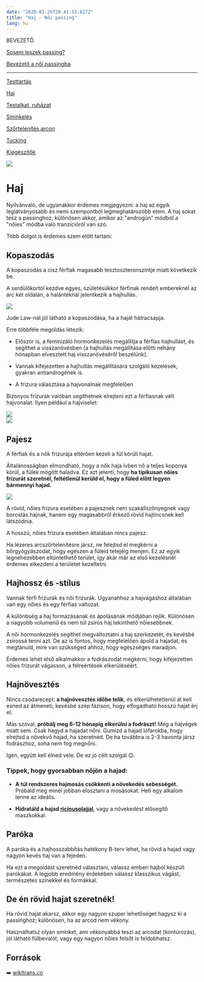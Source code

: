 ```yaml
---
date: "2020-01-26T20:41:55.827Z"
title: "Haj - Női passing"
lang: hu
---
```


<div class="floating-columns">

<div class="floating-bar">

BEVEZETŐ

[Sosem leszek passing?](/#/entry?id=sosem-leszek-passing)

[Bevezető a női passingba](/#/entry?id=feminizalas-passing)

<hr />

[Testtartás](/#/entry?id=feminizalas-testtartas)

[Haj](/#/entry?id=feminizalas-haj)

[Testalkat, ruházat](/#/entry?id=feminizalas-testalkat)

[Sminkelés](/#/entry?id=feminizalas-sminkeles)

[Szőrtelenítés arcon](/#/entry?id=feminizalas-arc-szortelenites)

[Tucking](/#/entry?id=feminizalas-tucking)

[Kiegészítők](/#/entry?id=feminizalas-kiegeszitok)

</div>

<div class="wiki-content">

<div class="header-image"><img src="assets/images/undraw_feeling_of_joy.svg" /></div>

# Haj

Nyilvánvaló, de ugyanakkor érdemes megjegyezni: a haj az egyik leglátványosabb és nemi szempontból legmeghatározóbb elem. A haj sokat tesz a passinghoz, különösen akkor, amikor az "androgün" módból a "nőies" módba való tranzícióról van szó.

Több dolgot is érdemes szem előtt tartani:

## Kopaszodás

A kopaszodás a cisz férfiak magasabb tesztoszteronszintje miatt következik be.

A serdülőkortól kezdve egyes, születésükkor férfinak rendelt embereknél az arc két oldalán, a halántéknál jelentkezik a hajhullás.

<div class="content-image"><img src="assets/images/jude-law.jpg" /></div>

Jude Law-nál jól látható a kopaszodása, ha a haját hátracsapja.

Erre többféle megoldás létezik:

* Először is, a feminizáló hormonkezelés megállítja a férfias hajhullást, és segíthet a visszanövésben (a hajhullás megállítása előtti néhány hónapban elvesztett haj visszanövéséről beszélünk).

* Vannak kifejezetten a hajhullás megállítására szolgáló kezelések, gyakran antiandrogének is.

* A frizura választása a hajvonalnak megfelelően

Bizonyos frizurák valóban segíthetnek elrejteni ezt a férfiasnak vélt hajvonalat. Ilyen például a hajviselet:

<div class="content-image"><img src="assets/images/feminine-hairline-1.png" /></div>

<div class="content-image"><img src="assets/images/feminine-hairline-2.png" /></div>

## Pajesz

A férfiak és a nők frizurája eltérően kezeli a fül körüli hajat.

Általánosságban elmondható, hogy a nők haja ívben nő a teljes koponya körül, a fülek mögött haladva. Ez azt jelenti, hogy **ha tipikusan nőies frizurát szeretnél, feltétlenül kerüld el, hogy a füled előtt legyen bármennyi hajad.**

<div class="content-image"><img src="assets/images/feminine-hairline-3.png" /></div>

A rövid, nőies frizura esetében a pajesznek nem szakállszőnyegnek vagy borostás hajnak, hanem egy magasabbról érkező rövid hajtincsnek kell látszódnia.

A hosszú, nőies frizura esetében általában nincs pajesz. 

Ha lézeres arcszőrtelenítésre jársz, ne felejtsd el megkérni a bőrgyógyászodat, hogy egészen a füleid tetejéig menjen. Ez az egyik legnehezebben eltüntethető terület, így akár már az első kezelésnél érdemes elkezdeni a területet kezeltetni.

## Hajhossz és -stílus

Vannak férfi frizurák és női frizurák. Ugyanahhoz a hajvágáshoz általában van egy nőies és egy férfias változat.

A különbség a haj formázásának és ápolásának módjában rejlik. Különösen a nagyobb volumenű és nem túl zsíros haj tekinthető nőiesebbnek.

A női hormonkezelés segíthet megváltoztatni a haj szerkezetét, és kevésbé zsírossá tenni azt. De az is fontos, hogy megfelelően ápold a hajadat, és megtanuld, mire van szükséged ahhoz, hogy egészséges maradjon.

Érdemes lehet első alkalmakkor a fodrászodat megkérni, hogy kifejezetten nőies frizurát vágasson, a félreértések elkerüléséért.

## Hajnövesztés

Nincs csodarecept: **a hajnövesztés időbe telik**, és elkerülhetetlenül át kell esned az átmeneti, kevésbé szép fázison, hogy elfogadható hosszú hajat érj el.

Más szóval, **próbálj meg 6-12 hónapig elkerülni a fodrászt!** Még a hajvégek miatt sem. Csak hagyd a hajadat nőni. Gumizd a hajad lófarokba, hogy elrejtsd a növekvő hajad, ha szeretnéd. De ha továbbra is 2-3 havonta jársz fodrászhoz, soha nem fog megnőni.

Igen, együtt kell élned vele. De ez jó célt szolgál 😉.

### Tippek, hogy gyorsabban nőjön a hajad:

* **A túl rendszeres hajmosás csökkenti a növekedés sebességét.** Próbáld meg minél jobban elosztani a mosásokat. Heti egy alkalom lenne az ideális.

* **Hidratáld a hajad [ricinusolajjal](/#/entry?id=ricinusolaj)**, vagy a növekedést elősegítő maszkokkal.

## Paróka

A paróka és a hajhosszabbítás hatékony B-terv lehet, ha rövid a hajad vagy nagyon kevés haj van a fejeden.

Ha ezt a megoldást szeretnéd választani, válassz emberi hajból készült parókákat. A legjobb eredmény érdekében válassz klasszikus vágást, természetes színekkel és formákkal.

## De én rövid hajat szeretnék!

Ha rövid hajat akarsz, akkor egy nagyon szuper lehetőséget hagysz ki a passinghoz; különösen, ha az arcod nem vékony.

Használhatsz olyan sminket, ami vékonyabbá teszi az arcodat (kontúrozás), jól látható fülbevalót, vagy egy nagyon nőies felsőt is feldobhatsz.


## Források

➡️ [wikitrans.co](https://wikitrans.co)

</div>
